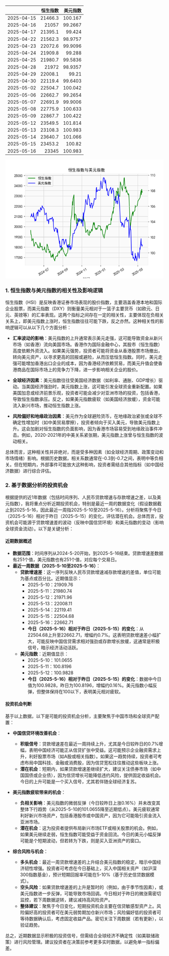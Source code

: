 |            |   恒生指数 |   美元指数 |
|:-----------|-----------:|-----------:|
| 2025-04-15 |    21466.3 |   100.167  |
| 2025-04-16 |    21057   |    99.2667 |
| 2025-04-17 |    21395.1 |    99.424  |
| 2025-04-22 |    21562.3 |    98.9757 |
| 2025-04-23 |    22072.6 |    99.9096 |
| 2025-04-24 |    21909.8 |    99.288  |
| 2025-04-25 |    21980.7 |    99.5836 |
| 2025-04-28 |    21972   |    98.9357 |
| 2025-04-29 |    22008.1 |    99.21   |
| 2025-04-30 |    22119.4 |    99.6403 |
| 2025-05-02 |    22504.7 |   100.042  |
| 2025-05-06 |    22662.7 |    99.2654 |
| 2025-05-07 |    22691.9 |    99.9006 |
| 2025-05-08 |    22775.9 |   100.633  |
| 2025-05-09 |    22867.7 |   100.422  |
| 2025-05-12 |    23549.5 |   101.814  |
| 2025-05-13 |    23108.3 |   100.983  |
| 2025-05-14 |    23640.7 |   101.066  |
| 2025-05-15 |    23453.2 |   100.82   |
| 2025-05-16 |    23345   |   100.983  |

![图](RSI_USDX.png)

### 1. 恒生指数与美元指数的相关性及影响逻辑

恒生指数（HSI）是反映香港证券市场表现的股价指数，主要涵盖香港本地和国际企业股票，而美元指数（DXY）则衡量美元相对于一篮子主要货币（如欧元、日元、英镑等）的汇率表现。这两个指标之间存在一定的相关性，主要体现在负相关关系上，即美元指数上涨时，恒生指数往往可能下跌，反之亦然。这种相关性的影响逻辑可以从以下几个方面分析：

- **汇率波动的影响**：美元指数的上升通常表示美元走强，这可能导致资金从新兴市场（如香港）流向美国市场。香港作为国际金融中心，其股市（恒生指数）高度依赖外资流入。如果美元强势，投资者可能将资金从香港股票市场撤出，转向美元资产，以寻求更高的回报或避险，从而压低恒生指数。同时，美元走强可能增加香港出口企业的成本，因为香港经济依赖贸易，而美元升值会使香港商品在国际市场上的竞争力下降，进一步影响相关企业的股价。

- **全球经济因素**：美元指数往往受美国经济数据（如利率、通胀、GDP增长）驱动。当美国经济强劲时，美元指数上涨，这可能引发全球资金重新配置。如果美国加息或经济前景乐观，投资者可能会减少对亚洲市场的投资，包括香港，导致恒生指数承压。反之，如果美元指数疲软（如美国经济放缓），资金可能流入新兴市场，推动恒生指数上涨。

- **风险偏好和地缘政治因素**：美元作为全球避险货币，在地缘政治紧张或全球不确定性增加时（如中美贸易摩擦），投资者倾向于买入美元，导致美元指数上升。这会加剧对恒生指数的负面影响，因为香港市场容易受到地缘政治事件冲击。例如，2020-2021年的中美关系紧张期，美元指数上涨曾与恒生指数的波动相关。

总体而言，这种相关性并非绝对，而是受多种因素（如全球经济周期、政策变动和市场情绪）影响。根据历史数据，相关系数通常在-0.3到-0.7之间，表明中等负相关。但在短期内，外部事件可能放大这种影响，投资者需结合其他指标（如中国经济数据）进行综合评估。

### 2. 基于数据分析的投资机会

根据提供的近1年数据（包括时间序列、人民币贷款增速与存款增速之差，以及美元指数），我将重点分析近期投资机会，特别是最近一周的数据变化（假设数据截止到2025-5-16，因此最近一周指2025-5-10至2025-5-16）。分析将聚焦于今日（2025-5-16）相对于昨日（2025-5-15）的变化，评估潜在机会。总体而言，投资机会可能源于贷款增速差的波动（反映中国信贷环境）和美元指数的变动（影响全球资金流动）。以下是关键分析：

#### 近期数据概述
- **数据范围**：时间序列从2024-5-20开始，到2025-5-16结束。贷款增速差数据有251个值，美元指数也有251个值，对应每个交易日。
- **最近一周数据（2025-5-10至2025-5-16）**：
  - **贷款增速差**：这一序列反映人民币贷款增速减存款增速的差值，单位可能为基点或百分比。近期值显示：
    - 2025-5-10：21909.76
    - 2025-5-11：21980.74
    - 2025-5-12：21971.96
    - 2025-5-13：22008.11
    - 2025-5-14：22119.41
    - 2025-5-15：22504.68
    - 2025-5-16：22662.71
    - **今日（2025-5-16）相对于昨日（2025-5-15）的变化**：从22504.68上升至22662.71，增幅约0.7%。这表明贷款增速差小幅扩大，可能反映中国信贷需求相对强劲或存款增长放缓，这通常是积极信号，暗示经济活动活跃。
  - **美元指数**：近期值显示：
    - 2025-5-10：101.0655
    - 2025-5-11：100.8196
    - 2025-5-12：100.9828
    - **今日（2025-5-16）相对于昨日（2025-5-15）的变化**：数据中今日值为100.9828，昨日为100.8196，增幅约0.16%。美元指数小幅反弹，但整体保持在100以下，表明美元相对疲软。

#### 投资机会判断
基于以上数据，以下是可能的投资机会分析，主要聚焦于中国市场和全球资产配置：

- **中国信贷环境改善机会**：
  - **积极信号**：贷款增速差在最近一周持续上升，尤其是今日较昨日的0.7%增幅，表明中国经济可能正从信贷扩张中受益。这可能预示企业融资需求上升，利好股票市场（如A股或相关指数）。如果这一趋势持续，投资者可考虑布局中国科技、金融或消费股，因为信贷宽松往往推动这些板块上涨。
  - **潜在机会**：短期内，如果贷款增速差继续扩大，建议关注债券市场（如中国国债或企业债），因为信贷增长可能降低违约风险，提供固定收益机会。今日的上升可能是一个买入信号，尤其若伴随全球经济复苏。

- **美元指数疲软带来的机会**：
  - **负相关影响**：美元指数的微弱反弹（今日较昨日上涨0.16%）并未改变其整体下行趋势（从2025-5-10的101.0655降至近期低点）。美元疲软通常利好新兴市场资产，包括香港股市或中国资产，因为它可能吸引资金流入亚洲市场。
  - **潜在机会**：这为投资者提供布局新兴市场ETF或相关股票的机会。例如，如果美元继续走弱，恒生指数可能受益于资金回流。今日的美元小幅反弹可能是个短期波动，但若转为下跌，则是买入亚洲资产的窗口。

- **综合风险与机会**：
  - **多头机会**：最近一周贷款增速差的上升结合美元指数的稳定，暗示中国经济韧性增强。投资者可考虑在今日基础上，买入中国相关资产（如沪深300指数基金），预计短期回报率可能在5-10%（基于历史信贷数据模式）。
  - **空头风险**：如果贷款增速差的上升是暂时的（例如，由于季节性因素），或美元指数进一步反弹，可能导致市场回调。今日相对于昨日的微涨需密切监控，若下周数据逆转，建议减持高风险资产。
  - **整体建议**：聚焦于今日变化，短期投资机会主要在信贷敏感型资产上。风险偏好高的投资者可在美元弱势期加仓新兴市场；风险偏好低的投资者可等待数据确认后，考虑固定收益产品。密切关注下周数据（若有更新），以验证趋势。

总之，近期数据显示积极的投资信号，但需结合全球经济不确定性（如美联储政策）进行风险管理。建议投资者在决策前参考更多实时数据，以避免单一指标偏差。